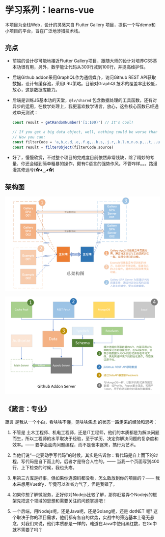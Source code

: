 # 学习系列：learns-vue

本项目为全栈Web，设计的灵感来自 Flutter Gallery 项目，提供一个写demo和小项目的平台，旨在广泛地涉猎技术栈。

## 亮点

+ 前端的设计尽可能地接近Flutter Gallery项目，跟随大师的设计对培养CSS基本功很有用，另外，数学能让代码从300行减到100行，并提高维护性。

+ 后端Github addon采用GraphQL作为通信媒介，访问Github REST API获取数据，设计有缓存池，采用LRU策略。目前对GraphQL技术的覆盖率比较低，放心，这是数据库能力。

+ 后端是训练JS基本功的天堂，`@lv/shared` 包含数据处理的工具函数，还有对异步的运用，在数学处理上，我更喜欢数学语言，放心，这些核心函数已经通过单元测试：

  ~~~js
  const result = getRandomNumber('[1:100)') // It's cool!
  ~~~

  ~~~js
  // If you get a big data object, well, nothing could be worse than it!
  // Now you can:
  const filterCode = 'a,b,c.d,.e,.f.g,..h.s,.j.r,.k.l.m,n.o.p,..t,..u.v,.w,x,y'
  const result = filterObject(filterCode,source)
  ~~~

+ 好了，慢慢欣赏，不过整个项目的完成度目前依然非常残缺，除了精妙的考量，你还会碰到简单粗暴的操作，颇有C语言的强势作风，不管咋样。。。路漫漫其修远兮(✿◕‿◕✿)

## 架构图

![总架构图](README.assets/总架构图.png)

![Github Server](README.assets/image-20210621234826227.png)

## 《箴言：专业》

箴言 是我从一个小白，看啥啥不懂，见啥啥焦虑 的状态一路走来的经验和思考：

1. 不管是 土木工程师、机电工程师，还是IT工程师，他们的本质都是为解决问题而生，所以工程师的水平取决于经验，至于学历，决定你解决问题的复杂度和效率。—— 要学会面向问题编程，而不是舍本逐末，搞行为艺术。
2. 当他们说“一定要动手写代码”的时候，其实是告诉你：看代码是自上而下的过程，写代码是自下而上的，后者才是符合人性的。—— 当我一个页面写到400行，上下检查的时候，我也头疼。

3. 用第三方库是好事，但如果你连源码都没看，怎么敢放到你的项目的？—— 我本来想用Vuetify，毕竟可以省省力气了，但是我错了。
4. 如果你想了解微服务，正好你对Nodejs比较了解，那你赶紧弄个Nodejs的框架先把这个领域的思想和需要关注的问题掌握吧！
5. 一个后端，用Nodejs呢，还是Java呢，还是Golang呢，还是 dotNET 呢? 这个取决于你的项目需求，他们都有各自的优势，实战中的筛选基本上毫无悬念，对我们来说，他们本质都是一样的，难道在Java中使用黑红数，在Go中就不需要了吗？
